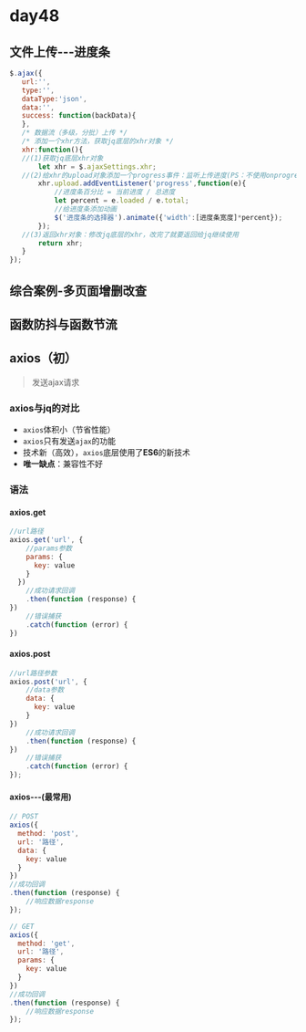 # day48

## 文件上传---进度条

 ```js
$.ajax({
    url:'',
    type:'',
    dataType:'json',
    data:'',
    success: function(backData){
    },
    /* 数据流（多级，分批）上传 */
    /* 添加一个xhr方法，获取jq底层的xhr对象 */
    xhr:function(){
	//(1)获取jq底层xhr对象
        let xhr = $.ajaxSettings.xhr;
    //(2)给xhr的upload对象添加一个progress事件：监听上传进度(PS：不使用onprogress注册事件，是因为on注册事件会覆盖已有事件)
        xhr.upload.addEventListener('progress',function(e){
            //进度条百分比 = 当前进度 / 总进度
            let percent = e.loaded / e.total;
            //给进度条添加动画
            $('进度条的选择器').animate({'width':[进度条宽度]*percent});
        });
    //(3)返回xhr对象：修改jq底层的xhr，改完了就要返回给jq继续使用
        return xhr;
    }
});
 ```

## 综合案例-多页面增删改查

## 函数防抖与函数节流

## axios（初）

> 发送ajax请求

### axios与jq的对比

- `axios`体积小（节省性能）
- `axios`只有发送`ajax`的功能
- 技术新（高效），`axios`底层使用了**ES6**的新技术
- **唯一缺点**：兼容性不好

### 语法

####  axios.get

```js
//url路径
axios.get('url', {
    //params参数
    params: {
      key: value
    }
  })
	//成功请求回调
    .then(function (response) {
})
	//错误捕获
    .catch(function (error) {
}) 
```

####  axios.post

```js
//url路径参数
axios.post('url', {
    //data参数
    data: {
      key: value
    }
})
	//成功请求回调
    .then(function (response) {
})
	//错误捕获
    .catch(function (error) {
});
```

####  axios---(最常用)

```js
// POST
axios({
  method: 'post',
  url: '路径',
  data: {
    key: value
  }
}) 
//成功回调
.then(function (response) {
    //响应数据response
});

// GET
axios({
  method: 'get',
  url: '路径',
  params: {
    key: value
  }
}) 
//成功回调
.then(function (response) {
    //响应数据response
});
```




